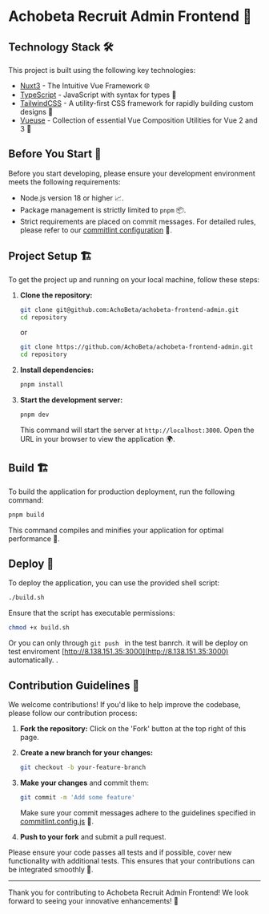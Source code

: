 # Achobeta Recruit Admin Frontend 🌟

## Technology Stack 🛠️

This project is built using the following key technologies:

- [Nuxt3](https://nuxt.com/) - The Intuitive Vue Framework 🌐
- [TypeScript](https://www.typescriptlang.org/) - JavaScript with syntax for types 📜
- [TailwindCSS](https://tailwindcss.com/) - A utility-first CSS framework for rapidly building custom designs 🎨
- [Vueuse](https://vueuse.org/) - Collection of essential Vue Composition Utilities for Vue 2 and 3 🔧

## Before You Start 🚦

Before you start developing, please ensure your development environment meets the following requirements:

- Node.js version 18 or higher 📈.
- Package management is strictly limited to `pnpm` 📦.
- Strict requirements are placed on commit messages. For detailed rules, please refer to our [commitlint configuration](./.commitlintrc.cjs) 📝.

## Project Setup 🏗️

To get the project up and running on your local machine, follow these steps:

1. **Clone the repository:**

   ```bash
   git clone git@github.com:AchoBeta/achobeta-frontend-admin.git
   cd repository
   ```

   or
   ```bash
   git clone https://github.com/AchoBeta/achobeta-frontend-admin.git
   cd repository
   ```

2. **Install dependencies:**

   ```bash
   pnpm install
   ```

3. **Start the development server:**

   ```bash
   pnpm dev
   ```

   This command will start the server at `http://localhost:3000`. Open the URL in your browser to view the application 🌍.

## Build 🏗

To build the application for production deployment, run the following command:

```bash
pnpm build
```

This command compiles and minifies your application for optimal performance 💪.

## Deploy 🚀

To deploy the application, you can use the provided shell script:

```bash
./build.sh
```

Ensure that the script has executable permissions:

```bash
chmod +x build.sh
```

Or you can only through ```git push ``` in the test banrch. it will be deploy on test enviroment [http://8.138.151.35:3000](http://8.138.151.35:3000) automatically.
.
## Contribution Guidelines 👥

We welcome contributions! If you'd like to help improve the codebase, please follow our contribution process:

1. **Fork the repository:** Click on the 'Fork' button at the top right of this page.
2. **Create a new branch for your changes:**

   ```bash
   git checkout -b your-feature-branch
   ```

3. **Make your changes** and commit them:

   ```bash
   git commit -m 'Add some feature'
   ```

   Make sure your commit messages adhere to the guidelines specified in [commitlint.config.js](./.commitlintrc.cjs) 📝.

4. **Push to your fork** and submit a pull request.

Please ensure your code passes all tests and if possible, cover new functionality with additional tests. This ensures that your contributions can be integrated smoothly 🌟.

---

Thank you for contributing to Achobeta Recruit Admin Frontend! We look forward to seeing your innovative enhancements! 🎉
